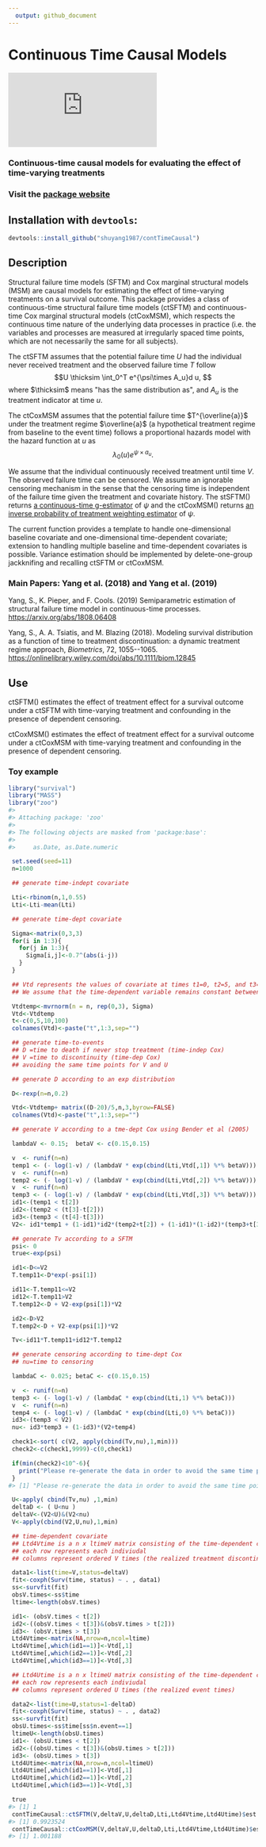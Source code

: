 ```yaml
---
  output: github_document
---
```


<!-- rmarkdown v1 -->

<!-- README.md is generated from README.Rmd. Please edit that file -->




# Continuous Time Causal Models

![equation](http://www.sciweavers.org/tex2img.php?eq=1%2Bsin%28mc%5E2%29&bc=White&fc=Black&im=jpg&fs=12&ff=arev&edit=)

### Continuous-time causal models for evaluating the effect of time-varying treatments  

### Visit the [package website](https://github.com/shuyang1987/contTimeCausal)

## Installation with `devtools`:


```r
devtools::install_github("shuyang1987/contTimeCausal")
```

## Description




Structural failure time models (SFTM) and Cox marginal structural models (MSM) are causal models for estimating the effect of time-varying treatments on a survival outcome. 
This package provides a class of continuous-time structural failure time models (ctSFTM) and continuous-time Cox marginal structural models (ctCoxMSM), which respects the continuous time nature of the underlying data processes in practice (i.e. the variables and processes are measured at irregularly spaced time points, which are not necessarily the same for all subjects). 

The ctSFTM assumes that the potential failure time $U$ had the individual never received treatment and the observed failure time $T$ follow
$$U \thicksim \int_0^T e^{\psi\times A_u}d u, $$
where $\thicksim$ means "has the same distribution as", and $A_u$ is the treatment indicator at time $u$.

The ctCoxMSM assumes that the potential failure time 
$T^{\overline{a}}$ under the treatment regime $\overline{a}$ (a hypothetical treatment regime from baseline to the event time) follows a proportional hazards model with the hazard function at $u$ as $$\lambda_0(u)e^{\psi\times a_u}.$$

We assume that the individual continuously received treatment until time $V$. The observed failure time can be censored. We assume an ignorable censoring mechanism in the sense that the censoring time is independent of the failure time given the treatment and covariate history. The stSFTM() returns [a continuous-time g-estimator](https://arxiv.org/abs/1808.06408)
of $\psi$ and the ctCoxMSM() returns [an inverse probability of treatment weighting estimator](https://onlinelibrary.wiley.com/doi/abs/10.1111/biom.12845) of $\psi$.

The current function provides a template to handle one-dimensional baseline covariate and one-dimensional time-dependent covariate; extension to handling multiple baseline  and  time-dependent covariates is possible. Variance estimation should be implemented by delete-one-group jackknifing and recalling ctSFTM or ctCoxMSM.



### Main Papers: Yang et al. (2018) and Yang et al. (2019)

Yang, S., K. Pieper, and F. Cools. (2019) Semiparametric estimation of structural failure time model in continuous-time processes. https://arxiv.org/abs/1808.06408

Yang, S., A. A. Tsiatis, and M. Blazing (2018). Modeling survival distribution as a function of time to treatment discontinuation: a dynamic treatment regime approach, *Biometrics*,
 72, 1055--1065. https://onlinelibrary.wiley.com/doi/abs/10.1111/biom.12845


## Use

ctSFTM()   estimates the effect of treatment effect for a survival outcome under a ctSFTM with time-varying treatment and confounding in the presence of dependent censoring.

ctCoxMSM() estimates the effect of treatment effect for a survival outcome under a ctCoxMSM with time-varying treatment and confounding in the presence of dependent censoring.


### Toy example


```r
library("survival")
library("MASS")
library("zoo")
#> 
#> Attaching package: 'zoo'
#> 
#> The following objects are masked from 'package:base':
#> 
#>     as.Date, as.Date.numeric

 set.seed(seed=11)
 n=1000

 ## generate time-indept covariate

 Lti<-rbinom(n,1,0.55)
 Lti<-Lti-mean(Lti)

 ## generate time-dept covariate

 Sigma<-matrix(0,3,3)
 for(i in 1:3){
   for(j in 1:3){
     Sigma[i,j]<-0.7^(abs(i-j))
   }
 }

 ## Vtd represents the values of covariate at times t1=0, t2=5, and t3=10.
 ## We assume that the time-dependent variable remains constant between measurements.

 Vtdtemp<-mvrnorm(n = n, rep(0,3), Sigma)
 Vtd<-Vtdtemp
 t<-c(0,5,10,100)
 colnames(Vtd)<-paste("t",1:3,sep="")

 ## generate time-to-events
 ## D =time to death if never stop treatment (time-indep Cox)
 ## V =time to discontinuity (time-dep Cox)
 ## avoiding the same time points for V and U

 ## generate D according to an exp distribution

 D<-rexp(n=n,0.2)

 Vtd<-Vtdtemp+ matrix((D-20)/5,n,3,byrow=FALSE)
 colnames(Vtd)<-paste("t",1:3,sep="")

 ## generate V according to a tme-dept Cox using Bender et al (2005)

 lambdaV <- 0.15;  betaV <- c(0.15,0.15)

 v  <- runif(n=n)
 temp1 <- (- log(1-v) / (lambdaV * exp(cbind(Lti,Vtd[,1]) %*% betaV)))
 v  <- runif(n=n)
 temp2 <- (- log(1-v) / (lambdaV * exp(cbind(Lti,Vtd[,2]) %*% betaV)))
 v  <- runif(n=n)
 temp3 <- (- log(1-v) / (lambdaV * exp(cbind(Lti,Vtd[,3]) %*% betaV)))
 id1<-(temp1 < t[2])
 id2<-(temp2 < (t[3]-t[2]))
 id3<-(temp3 < (t[4]-t[3]))
 V2<- id1*temp1 + (1-id1)*id2*(temp2+t[2]) + (1-id1)*(1-id2)*(temp3+t[3])

 ## generate Tv according to a SFTM
 psi<- 0
 true<-exp(psi)

 id1<-D<=V2
 T.temp11<-D*exp(-psi[1])

 id11<-T.temp11<=V2
 id12<-T.temp11>V2
 T.temp12<-D + V2-exp(psi[1])*V2

 id2<-D>V2
 T.temp2<-D + V2-exp(psi[1])*V2

 Tv<-id11*T.temp11+id12*T.temp12

 ## generate censoring according to time-dept Cox
 ## nu=time to censoring

 lambdaC <- 0.025; betaC <- c(0.15,0.15)

 v  <- runif(n=n)
 temp3 <- (- log(1-v) / (lambdaC * exp(cbind(Lti,1) %*% betaC)))
 v  <- runif(n=n)
 temp4 <- (- log(1-v) / (lambdaC * exp(cbind(Lti,0) %*% betaC)))
 id3<-(temp3 < V2)
 nu<- id3*temp3 + (1-id3)*(V2+temp4)

 check1<-sort( c(V2, apply(cbind(Tv,nu),1,min)))
 check2<-c(check1,9999)-c(0,check1)

 if(min(check2)<10^-6){
   print("Please re-generate the data in order to avoid the same time points for V and U")
 }
#> [1] "Please re-generate the data in order to avoid the same time points for V and U"

 U<-apply( cbind(Tv,nu) ,1,min)
 deltaD <- ( U<nu )
 deltaV<-(V2<U)&(V2<nu)
 V<-apply(cbind(V2,U,nu),1,min)

 ## time-dependent covariate
 ## Ltd4Vtime is a n x ltimeV matrix consisting of the time-dependent cov
 ## each row represents each indiviudal
 ## columns represent ordered V times (the realized treatment discontinuation times)

 data1<-list(time=V,status=deltaV)
 fit<-coxph(Surv(time, status) ~ . , data1)
 ss<-survfit(fit)
 obsV.times<-ss$time
 ltime<-length(obsV.times)

 id1<- (obsV.times < t[2])
 id2<-((obsV.times < t[3])&(obsV.times > t[2]))
 id3<- (obsV.times > t[3])
 Ltd4Vtime<-matrix(NA,nrow=n,ncol=ltime)
 Ltd4Vtime[,which(id1==1)]<-Vtd[,1]
 Ltd4Vtime[,which(id2==1)]<-Vtd[,2]
 Ltd4Vtime[,which(id3==1)]<-Vtd[,3]

 ## Ltd4Utime is a n x ltimeU matrix consisting of the time-dependent cov
 ## each row represents each indiviudal
 ## columns represent ordered U times (the realized event times)

 data2<-list(time=U,status=1-deltaD)
 fit<-coxph(Surv(time, status) ~ . , data2)
 ss<-survfit(fit)
 obsU.times<-ss$time[ss$n.event==1]
 ltimeU<-length(obsU.times)
 id1<- (obsU.times < t[2])
 id2<-((obsU.times < t[3])&(obsU.times > t[2]))
 id3<- (obsU.times > t[3])
 Ltd4Utime<-matrix(NA,nrow=n,ncol=ltimeU)
 Ltd4Utime[,which(id1==1)]<-Vtd[,1]
 Ltd4Utime[,which(id2==1)]<-Vtd[,2]
 Ltd4Utime[,which(id3==1)]<-Vtd[,3]

 true
#> [1] 1
 contTimeCausal::ctSFTM(V,deltaV,U,deltaD,Lti,Ltd4Vtime,Ltd4Utime)$est
#> [1] 0.9923524
 contTimeCausal::ctCoxMSM(V,deltaV,U,deltaD,Lti,Ltd4Vtime,Ltd4Utime)$est
#> [1] 1.001188
```



